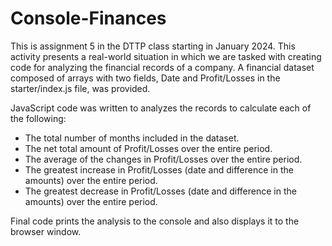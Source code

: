 # Console-Finances
This is assignment 5 in the DTTP class starting in January 2024.
This activity presents a real-world situation in which we are tasked with creating
code for analyzing the financial records of a company. 
A financial dataset composed of arrays with two fields, Date and Profit/Losses in 
the starter/index.js file, was provided.

JavaScript code was written to analyzes the records to calculate each of the following:
- The total number of months included in the dataset.
- The net total amount of Profit/Losses over the entire period.
- The average of the changes in Profit/Losses over the entire period.
- The greatest increase in Profit/Losses (date and difference in the amounts) over the entire
period.
- The greatest decrease in Profit/Losses (date and difference in the amounts) over the entire
period.

Final code prints the analysis to the console and also displays it to the browser window.